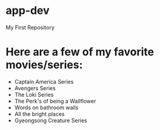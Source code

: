 # app-dev
My First Repository
# Here are a few of my favorite movies/series:
- Captain America Series
- Avengers Series
- The Loki Series
- The Perk's of being a Wallflower
- Words on bathroom walls
- All the bright places
- Gyeongsong Creature Series
